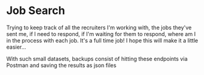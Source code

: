 # Job Search

Trying to keep track of all the recruiters I'm working with, the jobs they've sent me, if I need to respond, if I'm waiting for them to respond, where am I in the process with each job. It's a full time job! I hope this will make it a little easier...

With such small datasets, backups consist of hitting these endpoints via Postman and saving the results as json files